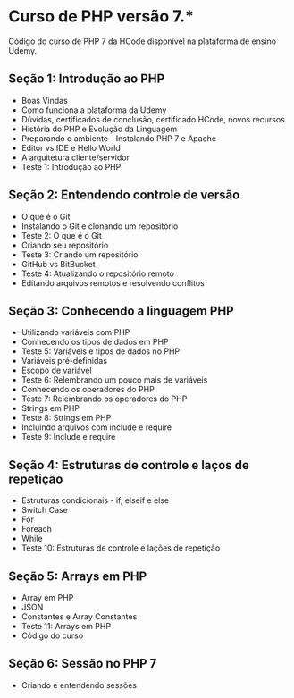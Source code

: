 # Curso de PHP versão 7.*

Código do curso de PHP 7 da HCode disponível na plataforma de ensino Udemy. 

## Seção 1: Introdução ao PHP

* Boas Vindas
* Como funciona a plataforma da Udemy
* Dúvidas, certificados de conclusão, certificado HCode, novos recursos
* História do PHP e Evolução da Linguagem
* Preparando o ambiente - Instalando PHP 7 e Apache
* Editor vs IDE e Hello World
* A arquitetura cliente/servidor
* Teste 1: Introdução ao PHP

## Seção 2: Entendendo controle de versão

* O que é o Git
* Instalando o Git e clonando um repositório
* Teste 2: O que é o Git
* Criando seu repositório
* Teste 3: Criando um repositório
* GitHub vs BitBucket
* Teste 4: Atualizando o repositório remoto
* Editando arquivos remotos e resolvendo conflitos

## Seção 3: Conhecendo a linguagem PHP

* Utilizando variáveis com PHP
* Conhecendo os tipos de dados em PHP
* Teste 5: Variáveis e tipos de dados no PHP
* Variáveis pré-definidas
* Escopo de variável
* Teste 6: Relembrando um pouco mais de variáveis
* Conhecendo os operadores do PHP
* Teste 7: Relembrando os operadores do PHP
* Strings em PHP
* Teste 8: Strings em PHP
* Incluindo arquivos com include e require
* Teste 9: Include e require

## Seção 4: Estruturas de controle e laços de repetição

* Estruturas condicionais - if, elseif e else
* Switch Case
* For
* Foreach
* While
* Teste 10: Estruturas de controle e lações de repetição

## Seção 5: Arrays em PHP

* Array em PHP
* JSON
* Constantes e Array Constantes
* Teste 11: Arrays em PHP
* Código do curso

## Seção 6: Sessão no PHP 7

* Criando e entendendo sessões